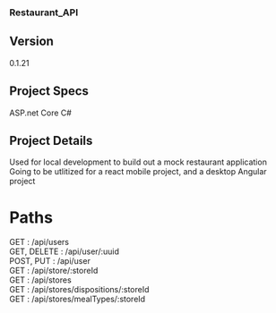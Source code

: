 ### Restaurant_API  

## Version  
0.1.21

## Project Specs  
ASP.net Core C#  

## Project Details  
Used for local development to build out a mock restaurant application  
Going to be utlitized for a react mobile project, and a desktop Angular project  

# Paths  
GET					: /api/users  
GET, DELETE			: /api/user/:uuid  
POST, PUT			: /api/user  
GET					: /api/store/:storeId  
GET					: /api/stores  
GET					: /api/stores/dispositions/:storeId  
GET					: /api/stores/mealTypes/:storeId  